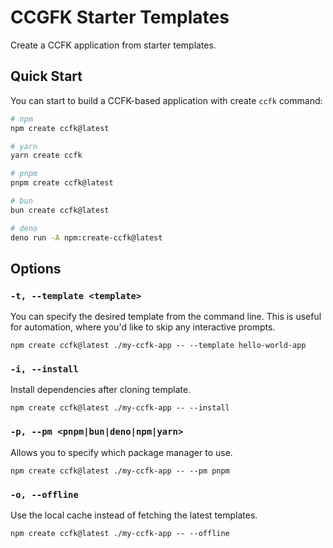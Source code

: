 # CCGFK Starter Templates

Create a CCFK application from starter templates.

## Quick Start

You can start to build a CCFK-based application with create `ccfk` command:

```bash
# npm
npm create ccfk@latest

# yarn
yarn create ccfk

# pnpm
pnpm create ccfk@latest

# bun
bun create ccfk@latest

# deno
deno run -A npm:create-ccfk@latest
```

## Options

### `-t, --template <template>`

You can specify the desired template from the command line. This is useful for automation, where you'd like to skip any interactive prompts.

```
npm create ccfk@latest ./my-ccfk-app -- --template hello-world-app
```

### `-i, --install`

Install dependencies after cloning template.

```
npm create ccfk@latest ./my-ccfk-app -- --install
```

### `-p, --pm <pnpm|bun|deno|npm|yarn>`

Allows you to specify which package manager to use.

```
npm create ccfk@latest ./my-ccfk-app -- --pm pnpm
```

### `-o, --offline`

Use the local cache instead of fetching the latest templates.

```
npm create ccfk@latest ./my-ccfk-app -- --offline
```
